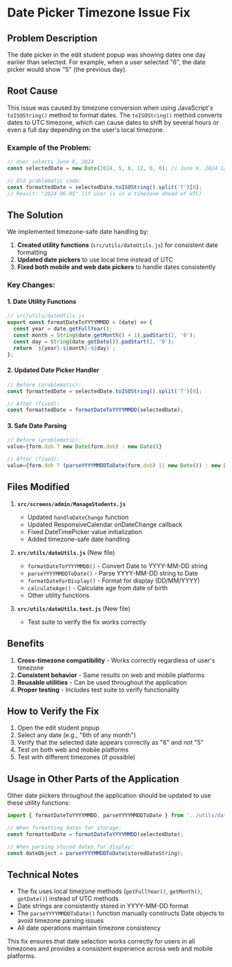 # Date Picker Timezone Issue Fix

## Problem Description

The date picker in the edit student popup was showing dates one day earlier than selected. For example, when a user selected "6", the date picker would show "5" (the previous day).

## Root Cause

This issue was caused by timezone conversion when using JavaScript's `toISOString()` method to format dates. The `toISOString()` method converts dates to UTC timezone, which can cause dates to shift by several hours or even a full day depending on the user's local timezone.

### Example of the Problem:
```javascript
// User selects June 6, 2024
const selectedDate = new Date(2024, 5, 6, 12, 0, 0); // June 6, 2024 12:00 PM local time

// Old problematic code:
const formattedDate = selectedDate.toISOString().split('T')[0];
// Result: "2024-06-05" (if user is in a timezone ahead of UTC)
```

## The Solution

We implemented timezone-safe date handling by:

1. **Created utility functions** (`src/utils/dateUtils.js`) for consistent date formatting
2. **Updated date pickers** to use local time instead of UTC
3. **Fixed both mobile and web date pickers** to handle dates consistently

### Key Changes:

#### 1. Date Utility Functions
```javascript
// src/utils/dateUtils.js
export const formatDateToYYYYMMDD = (date) => {
  const year = date.getFullYear();
  const month = String(date.getMonth() + 1).padStart(2, '0');
  const day = String(date.getDate()).padStart(2, '0');
  return `${year}-${month}-${day}`;
};
```

#### 2. Updated Date Picker Handler
```javascript
// Before (problematic):
const formattedDate = selectedDate.toISOString().split('T')[0];

// After (fixed):
const formattedDate = formatDateToYYYYMMDD(selectedDate);
```

#### 3. Safe Date Parsing
```javascript
// Before (problematic):
value={form.dob ? new Date(form.dob) : new Date()}

// After (fixed):
value={form.dob ? (parseYYYYMMDDToDate(form.dob) || new Date()) : new Date()}
```

## Files Modified

1. **`src/screens/admin/ManageStudents.js`**
   - Updated `handleDateChange` function
   - Updated ResponsiveCalendar onDateChange callback
   - Fixed DateTimePicker value initialization
   - Added timezone-safe date handling

2. **`src/utils/dateUtils.js`** (New file)
   - `formatDateToYYYYMMDD()` - Convert Date to YYYY-MM-DD string
   - `parseYYYYMMDDToDate()` - Parse YYYY-MM-DD string to Date
   - `formatDateForDisplay()` - Format for display (DD/MM/YYYY)
   - `calculateAge()` - Calculate age from date of birth
   - Other utility functions

3. **`src/utils/dateUtils.test.js`** (New file)
   - Test suite to verify the fix works correctly

## Benefits

1. **Cross-timezone compatibility** - Works correctly regardless of user's timezone
2. **Consistent behavior** - Same results on web and mobile platforms
3. **Reusable utilities** - Can be used throughout the application
4. **Proper testing** - Includes test suite to verify functionality

## How to Verify the Fix

1. Open the edit student popup
2. Select any date (e.g., "6th of any month")
3. Verify that the selected date appears correctly as "6" and not "5"
4. Test on both web and mobile platforms
5. Test with different timezones (if possible)

## Usage in Other Parts of the Application

Other date pickers throughout the application should be updated to use these utility functions:

```javascript
import { formatDateToYYYYMMDD, parseYYYYMMDDToDate } from '../utils/dateUtils';

// When formatting dates for storage:
const formattedDate = formatDateToYYYYMMDD(selectedDate);

// When parsing stored dates for display:
const dateObject = parseYYYYMMDDToDate(storedDateString);
```

## Technical Notes

- The fix uses local timezone methods (`getFullYear()`, `getMonth()`, `getDate()`) instead of UTC methods
- Date strings are consistently stored in YYYY-MM-DD format
- The `parseYYYYMMDDToDate()` function manually constructs Date objects to avoid timezone parsing issues
- All date operations maintain timezone consistency

This fix ensures that date selection works correctly for users in all timezones and provides a consistent experience across web and mobile platforms.